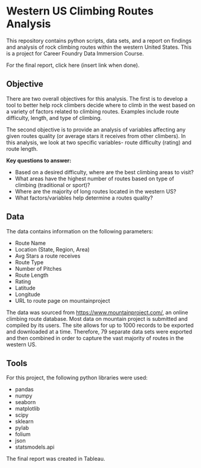 # Western US Climbing Routes Analysis

This repository contains python scripts, data sets, and a report on findings and analysis of rock climbing routes within the western United States. This is a project for Career Foundry Data Immersion Course. 

For the final report, click here (insert link when done). 

## **Objective**
There are two overall objectives for this analysis. The first is to develop a tool to better help rock climbers decide where to climb in the west based on a variety of factors related to climbing routes. Examples include route difficulty, length, and type of climbing. 

The second objective is to provide an analysis of variables affecting any given routes quality (or average stars it receives from other climbers).  In this analysis, we look at two specific variables- route difficulty (rating) and route length. 

**Key questions to answer:**
- Based on a desired difficulty, where are the best climbing areas to visit? 
- What areas have the highest number of routes based on type of climbing (traditional or sport)? 
- Where are the majority of long routes located in the western US? 
- What factors/variables help determine a routes quality? 

## **Data**
The data contains information on the following parameters:
- Route Name
- Location (State, Region, Area)
- Avg Stars a route receives 
- Route Type
- Number of Pitches
- Route Length
- Rating
- Latitude
- Longitude
- URL to route page on mountainproject

The data was sourced from https://www.mountainproject.com/, an online climbing route database. Most data on mountain project is submitted and compiled by its users. The site allows for up to 1000 records to be exported and downloaded at a time. Therefore, 79 separate data sets were exported and then combined in order to capture the vast majority of routes in the western US. 

## **Tools**
For this project, the following python libraries were used: 
- pandas
- numpy 
- seaborn
- matplotlib
- scipy
- sklearn
- pylab
- folium
- json
- statsmodels.api

The final report was created in Tableau.  


